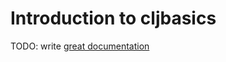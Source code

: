 # Introduction to cljbasics

TODO: write [great documentation](http://jacobian.org/writing/what-to-write/)
